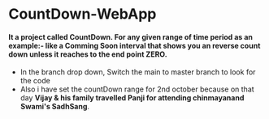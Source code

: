 # CountDown-WebApp
#### It a project called CountDown. For any given range of time period as an example:- like a Comming Soon interval that shows you an reverse count down unless it reaches to the end point ZERO.

- In the branch drop down, Switch the main to master branch to look for the code
- Also i have set the countDown range for 2nd october because on that day **Vijay & his family travelled Panji for attending chinmayanand Swami's SadhSang**. 
